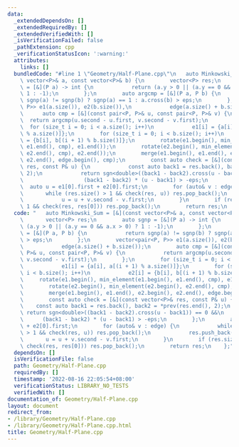 ```yaml
---
data:
  _extendedDependsOn: []
  _extendedRequiredBy: []
  _extendedVerifiedWith: []
  _isVerificationFailed: false
  _pathExtension: cpp
  _verificationStatusIcon: ':warning:'
  attributes:
    links: []
  bundledCode: "#line 1 \"Geometry/Half-Plane.cpp\"\n   auto Minkowski_Sum = [&](const\
    \ vector<P>& a, const vector<P>& b) {\n        vector<P> res;\n        auto sgnp\
    \ = [&](P a) -> int {\n            return (a.y > 0 || (a.y == 0 && a.x > 0) ?\
    \ 1 : -1);\n        };\n        auto argcmp = [&](P a, P b) {\n            return\
    \ sgnp(a) != sgnp(b) ? sgnp(a) == 1 : a.cross(b) > eps;\n        };\n        vector<pair<P,\
    \ P>> e1(a.size()), e2(b.size()),\n            edge(a.size() + b.size());\n  \
    \      auto cmp = [&](const pair<P, P>& u, const pair<P, P>& v) {\n          \
    \  return argcmp(u.second - u.first, v.second - v.first);\n        };\n      \
    \  for (size_t i = 0; i < a.size(); i++)\n            e1[i] = {a[i], a[(i + 1)\
    \ % a.size()]};\n        for (size_t i = 0; i < b.size(); i++)\n            e2[i]\
    \ = {b[i], b[(i + 1) % b.size()]};\n        rotate(e1.begin(), min_element(e1.begin(),\
    \ e1.end(), cmp), e1.end());\n        rotate(e2.begin(), min_element(e2.begin(),\
    \ e2.end(), cmp), e2.end());\n        merge(e1.begin(), e1.end(), e2.begin(),\
    \ e2.end(), edge.begin(), cmp);\n        const auto check = [&](const vector<P>&\
    \ res, const P& u) {\n            const auto back1 = res.back(), back2 = *prev(res.end(),\
    \ 2);\n            return sgn<double>((back1 - back2).cross(u - back1)) == 0 &&\n\
    \                   (back1 - back2) * (u - back1) > -eps;\n        };\n      \
    \  auto u = e1[0].first + e2[0].first;\n        for (auto& v : edge) {\n     \
    \       while (res.size() > 1 && check(res, u)) res.pop_back();\n            res.push_back(u);\n\
    \            u = u + v.second - v.first;\n        }\n        if (res.size() >\
    \ 1 && check(res, res[0])) res.pop_back();\n        return res;\n    };\n"
  code: "   auto Minkowski_Sum = [&](const vector<P>& a, const vector<P>& b) {\n \
    \       vector<P> res;\n        auto sgnp = [&](P a) -> int {\n            return\
    \ (a.y > 0 || (a.y == 0 && a.x > 0) ? 1 : -1);\n        };\n        auto argcmp\
    \ = [&](P a, P b) {\n            return sgnp(a) != sgnp(b) ? sgnp(a) == 1 : a.cross(b)\
    \ > eps;\n        };\n        vector<pair<P, P>> e1(a.size()), e2(b.size()),\n\
    \            edge(a.size() + b.size());\n        auto cmp = [&](const pair<P,\
    \ P>& u, const pair<P, P>& v) {\n            return argcmp(u.second - u.first,\
    \ v.second - v.first);\n        };\n        for (size_t i = 0; i < a.size(); i++)\n\
    \            e1[i] = {a[i], a[(i + 1) % a.size()]};\n        for (size_t i = 0;\
    \ i < b.size(); i++)\n            e2[i] = {b[i], b[(i + 1) % b.size()]};\n   \
    \     rotate(e1.begin(), min_element(e1.begin(), e1.end(), cmp), e1.end());\n\
    \        rotate(e2.begin(), min_element(e2.begin(), e2.end(), cmp), e2.end());\n\
    \        merge(e1.begin(), e1.end(), e2.begin(), e2.end(), edge.begin(), cmp);\n\
    \        const auto check = [&](const vector<P>& res, const P& u) {\n        \
    \    const auto back1 = res.back(), back2 = *prev(res.end(), 2);\n           \
    \ return sgn<double>((back1 - back2).cross(u - back1)) == 0 &&\n             \
    \      (back1 - back2) * (u - back1) > -eps;\n        };\n        auto u = e1[0].first\
    \ + e2[0].first;\n        for (auto& v : edge) {\n            while (res.size()\
    \ > 1 && check(res, u)) res.pop_back();\n            res.push_back(u);\n     \
    \       u = u + v.second - v.first;\n        }\n        if (res.size() > 1 &&\
    \ check(res, res[0])) res.pop_back();\n        return res;\n    };"
  dependsOn: []
  isVerificationFile: false
  path: Geometry/Half-Plane.cpp
  requiredBy: []
  timestamp: '2022-08-16 22:05:54+08:00'
  verificationStatus: LIBRARY_NO_TESTS
  verifiedWith: []
documentation_of: Geometry/Half-Plane.cpp
layout: document
redirect_from:
- /library/Geometry/Half-Plane.cpp
- /library/Geometry/Half-Plane.cpp.html
title: Geometry/Half-Plane.cpp
---
```

